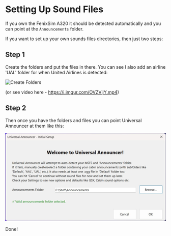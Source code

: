 # Setting Up Sound Files

If you own the FenixSim A320 it should be detected automatically and you can point at the `Announcements` folder.

If you want to set up your own sounds files directories, then just two steps:

## Step 1

Create the folders and put the files in there. You can see I also add an airline 'UAL' folder for when United Airlines is detected:

<img src="images/1-CreateFolders.mp4" alt="Create Folders">

(or see video here - https://i.imgur.com/OVZVjiY.mp4)

## Step 2

Then once you have the folders and files you can point Universal Announcer at them like this:

<img src="images/2-picked.jpg" alt="Picked Files" width="600">

Done!